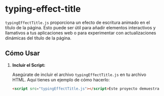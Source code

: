 # typing-effect-title
`typingEffectTitle.js` proporciona un efecto de escritura animado en el título de la página. Esto puede ser útil para añadir elementos interactivos y llamativos a tus aplicaciones web o para experimentar con actualizaciones dinámicas del título de la página.

## Cómo Usar

1. **Incluir el Script:**

   Asegúrate de incluir el archivo `typingEffectTitle.js` en tu archivo HTML. Aquí tienes un ejemplo de cómo hacerlo:

   ```html
   <script src="typingEffectTitle.js"></script>Este proyecto demuestra un efecto simple pero visualmente atractivo que escribe dinámicamente un título en la pestaña del navegador.
